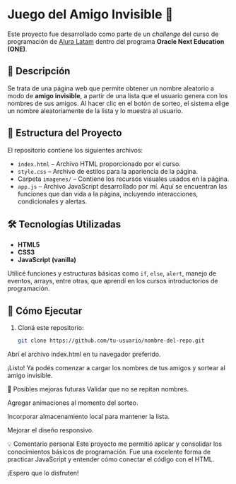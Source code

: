 # Juego del Amigo Invisible 🎁

Este proyecto fue desarrollado como parte de un *challenge* del curso de programación de [Alura Latam](https://www.aluracursos.com/) dentro del programa **Oracle Next Education (ONE)**.

## 🧩 Descripción

Se trata de una página web que permite obtener un nombre aleatorio a modo de **amigo invisible**, a partir de una lista que el usuario genera con los nombres de sus amigos. Al hacer clic en el botón de sorteo, el sistema elige un nombre aleatoriamente de la lista y lo muestra al usuario.

## 📁 Estructura del Proyecto

El repositorio contiene los siguientes archivos:

- `index.html` – Archivo HTML proporcionado por el curso.
- `style.css` – Archivo de estilos para la apariencia de la página.
- Carpeta `imagenes/` – Contiene los recursos visuales usados en la página.
- `app.js` – Archivo JavaScript desarrollado por mí. Aquí se encuentran las funciones que dan vida a la página, incluyendo interacciones, condicionales y alertas.

## 🛠️ Tecnologías Utilizadas

- **HTML5**
- **CSS3**
- **JavaScript (vanilla)**

Utilicé funciones y estructuras básicas como `if`, `else`, `alert`, manejo de eventos, arrays, entre otras, que aprendí en los cursos introductorios de programación.

## 🚀 Cómo Ejecutar

1. Cloná este repositorio:
   ```bash
   git clone https://github.com/tu-usuario/nombre-del-repo.git
Abrí el archivo index.html en tu navegador preferido.

¡Listo! Ya podés comenzar a cargar los nombres de tus amigos y sortear al amigo invisible.

🧩 Posibles mejoras futuras
Validar que no se repitan nombres.

Agregar animaciones al momento del sorteo.

Incorporar almacenamiento local para mantener la lista.

Mejorar el diseño responsivo.

💡 Comentario personal
Este proyecto me permitió aplicar y consolidar los conocimientos básicos de programación. Fue una excelente forma de practicar JavaScript y entender cómo conectar el código con el HTML.

¡Espero que lo disfruten!
